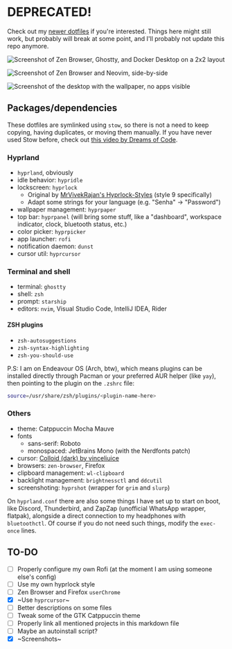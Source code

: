 # DEPRECATED!
Check out my [newer dotfiles](https://github.com/lakelimbo/dotfiles) if you're interested. Things here might still work, but probably will break at some point, and I'll probably not update this repo anymore.

<p align="center">

![Screenshot of Zen Browser, Ghostty, and Docker Desktop on a 2x2 layout](./screenshots/screen1.png)

![Screenshot of Zen Browser and Neovim, side-by-side](./screenshots/screen2.png)

![Screenshot of the desktop with the wallpaper, no apps visible](./screenshots/screen3.png)

</p>

## Packages/dependencies

These dotfiles are symlinked using `stow`, so there is not a need to keep copying, having duplicates, or moving them manually.
If you have never used Stow before, check out [this video by Dreams of Code](https://youtu.be/y6XCebnB9gs).

### Hyprland

- `hyprland`, obviously
- idle behavior: `hypridle`
- lockscreen: `hyprlock`
  - Original by [MrVivekRajan's Hyprlock-Styles](https://github.com/MrVivekRajan/Hyprlock-Styles) (style 9 specifically)
  - Adapt some strings for your language (e.g. "Senha" -> "Password")
- wallpaper management: `hyprpaper`
- top bar: `hyprpanel` (will bring some stuff, like a "dashboard", workspace indicator, clock, bluetooth status, etc.)
- color picker: `hyprpicker`
- app launcher: `rofi`
- notification daemon: `dunst`
- cursor util: `hyprcursor`

### Terminal and shell

- terminal: `ghostty`
- shell: `zsh`
- prompt: `starship`
- editors: `nvim`, Visual Studio Code, IntelliJ IDEA, Rider

#### ZSH plugins

- `zsh-autosuggestions`
- `zsh-syntax-highlighting`
- `zsh-you-should-use`

P.S: I am on Endeavour OS (Arch, btw), which means plugins can be installed directly through Pacman or
your preferred AUR helper (like `yay`), then pointing to the plugin on the `.zshrc` file:

```bash
source=/usr/share/zsh/plugins/<plugin-name-here>
```

### Others

- theme: Catppuccin Mocha Mauve
- fonts
  - sans-serif: Roboto
  - monospaced: JetBrains Mono (with the Nerdfonts patch)
- cursor: [Colloid (dark) by vinceliuice](https://github.com/vinceliuice/Colloid-icon-theme/tree/main/cursors)
- browsers: `zen-browser`, Firefox
- clipboard management: `wl-clipboard`
- backlight management: `brightnessctl` and `ddcutil`
- screenshoting: `hyprshot` (wrapper for `grim` and `slurp`)

On `hyprland.conf` there are also some things I have set up to start on boot, like Discord, Thunderbird, and ZapZap (unofficial WhatsApp wrapper, flatpak), alongside a direct connection to my headphones with `bluetoothctl`.
Of course if you do not need such things, modify the `exec-once` lines.

## TO-DO

- [ ] Properly configure my own Rofi (at the moment I am using someone else's config)
- [ ] Use my own hyprlock style
- [ ] Zen Browser and Firefox `userChrome`
- [x] ~Use `hyprcursor`~
- [ ] Better descriptions on some files
- [ ] Tweak some of the GTK Catppuccin theme
- [ ] Properly link all mentioned projects in this markdown file
- [ ] Maybe an autoinstall script?
- [x] ~Screenshots~
